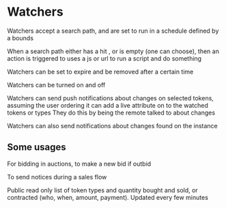 # Watchers

Watchers accept a search path, and are set to run in a schedule defined by a bounds

When a search path either has a hit , or is empty (one can choose), then an action is triggered to uses a js or url to run a script and do something

Watchers can be set to expire and be removed after a certain time

Watchers can be turned on and off

Watchers can send push notifications about changes on selected tokens, assuming the user ordering it can add a live attribute on to the watched tokens or types
    They do this by being the remote talked to about changes

Watchers can also send notifications about changes found on the instance

## Some usages

For bidding in auctions, to make a new bid if outbid

To send notices during a sales flow

Public read only list of token types and quantity bought and sold, or contracted (who, when, amount, payment). Updated every few minutes
